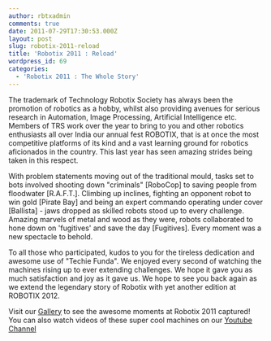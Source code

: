 ```yaml
---
author: rbtxadmin
comments: true
date: 2011-07-29T17:30:53.000Z
layout: post
slug: robotix-2011-reload
title: 'Robotix 2011 : Reload'
wordpress_id: 69
categories:
  - 'Robotix 2011 : The Whole Story'
---
```


The trademark of Technology Robotix Society has always been the promotion of robotics as a hobby, whilst also providing avenues for serious research in Automation, Image Processing, Artificial Intelligence etc. Members of TRS work over the year to bring to you and other robotics enthusiasts all over India our annual fest ROBOTIX, that is at once the most competitive platforms of its kind and a vast learning ground for robotics aficionados in the country. This last year has seen amazing strides being taken in this respect.

With problem statements moving out of the traditional mould, tasks set to bots involved shooting down "criminals" [RoboCop] to saving people from floodwater [R.A.F.T.]. Climbing up inclines, fighting an opponent robot to win gold [Pirate Bay] and being an expert commando operating under cover [Ballista] - jaws dropped as skilled robots stood up to every challenge. Amazing marvels of metal and wood as they were, robots collaborated to hone down on 'fugitives' and save the day [Fugitives]. Every moment was a new spectacle to behold.

To all those who participated, kudos to you for the tireless dedication and awesome use of "Techie Funda". We enjoyed every second of watching the machines rising up to ever extending challenges. We hope it gave you as much satisfaction and joy as it gave us. We hope to see you back again as we extend the legendary story of Robotix with yet another edition at ROBOTIX 2012.

Visit our [Gallery](http://robotix.in/igallery) to see the awesome moments at Robotix 2011 captured! You can also watch videos of these super cool machines on our [Youtube Channel](http://www.youtube.com/user/Robotix2011)
